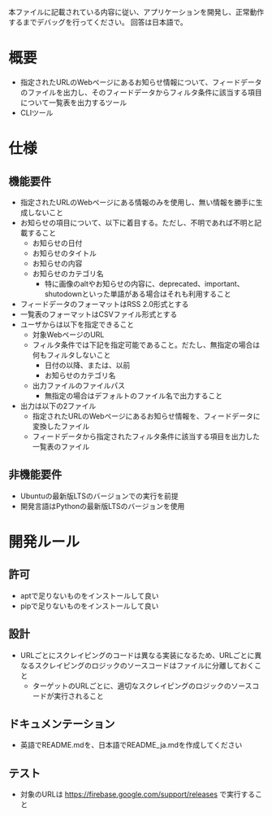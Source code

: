 本ファイルに記載されている内容に従い、アプリケーションを開発し、正常動作するまでデバッグを行ってください。
回答は日本語で。

# 概要

- 指定されたURLのWebページにあるお知らせ情報について、フィードデータのファイルを出力し、そのフィードデータからフィルタ条件に該当する項目について一覧表を出力するツール
- CLIツール

# 仕様

## 機能要件

- 指定されたURLのWebページにある情報のみを使用し、無い情報を勝手に生成しないこと
- お知らせの項目について、以下に着目する。ただし、不明であれば不明と記載すること
    - お知らせの日付
    - お知らせのタイトル
    - お知らせの内容
    - お知らせのカテゴリ名
        - 特に画像のaltやお知らせの内容に、deprecated、important、shutodownといった単語がある場合はそれも利用すること
- フィードデータのフォーマットはRSS 2.0形式とする
- 一覧表のフォーマットはCSVファイル形式とする
- ユーザからは以下を指定できること
    - 対象WebページのURL
    - フィルタ条件では下記を指定可能であること。だたし、無指定の場合は何もフィルタしないこと
        - 日付の以降、または、以前
        - お知らせのカテゴリ名
    - 出力ファイルのファイルパス
        - 無指定の場合はデフォルトのファイル名で出力すること
- 出力は以下の2ファイル
    - 指定されたURLのWebページにあるお知らせ情報を、フィードデータに変換したファイル
    - フィードデータから指定されたフィルタ条件に該当する項目を出力した一覧表のファイル

## 非機能要件

- Ubuntuの最新版LTSのバージョンでの実行を前提
- 開発言語はPythonの最新版LTSのバージョンを使用

# 開発ルール

## 許可

- aptで足りないものをインストールして良い
- pipで足りないものをインストールして良い

## 設計

- URLごとにスクレイピングのコードは異なる実装になるため、URLごとに異なるスクレイピングのロジックのソースコードはファイルに分離しておくこと
    - ターゲットのURLごとに、適切なスクレイピングのロジックのソースコードが実行されること

## ドキュメンテーション

- 英語でREADME.mdを、日本語でREADME_ja.mdを作成してください

## テスト

- 対象のURLは https://firebase.google.com/support/releases で実行すること
